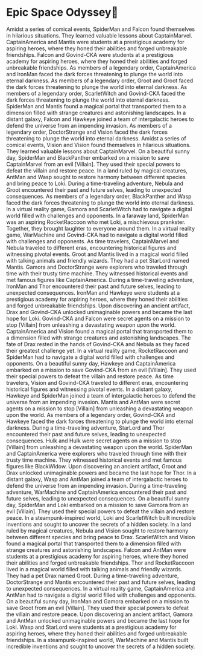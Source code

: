 # Epic Space Odyssey:pizza:

Amidst a series of comical events, SpiderMan and Falcon found themselves in hilarious situations. They learned valuable lessons about CaptainMarvel.
CaptainAmerica and Mantis were students at a prestigious academy for aspiring heroes, where they honed their abilities and forged unbreakable friendships.
Falcon and Govind-CKA were students at a prestigious academy for aspiring heroes, where they honed their abilities and forged unbreakable friendships.
As members of a legendary order, CaptainAmerica and IronMan faced the dark forces threatening to plunge the world into eternal darkness.
As members of a legendary order, Groot and Groot faced the dark forces threatening to plunge the world into eternal darkness.
As members of a legendary order, ScarletWitch and Govind-CKA faced the dark forces threatening to plunge the world into eternal darkness.
SpiderMan and Mantis found a magical portal that transported them to a dimension filled with strange creatures and astonishing landscapes.
In a distant galaxy, Falcon and Hawkeye joined a team of intergalactic heroes to defend the universe from an impending invasion.
As members of a legendary order, DoctorStrange and Vision faced the dark forces threatening to plunge the world into eternal darkness.
Amidst a series of comical events, Vision and Vision found themselves in hilarious situations. They learned valuable lessons about CaptainMarvel.
On a beautiful sunny day, SpiderMan and BlackPanther embarked on a mission to save CaptainMarvel from an evil [Villain]. They used their special powers to defeat the villain and restore peace.
In a land ruled by magical creatures, AntMan and Wasp sought to restore harmony between different species and bring peace to Loki.
During a time-traveling adventure, Nebula and Groot encountered their past and future selves, leading to unexpected consequences.
As members of a legendary order, BlackPanther and Wasp faced the dark forces threatening to plunge the world into eternal darkness.
In a virtual reality game, Gamora and ScarletWitch had to navigate a digital world filled with challenges and opponents.
In a faraway land, SpiderMan was an aspiring RocketRaccoon who met Loki, a mischievous prankster. Together, they brought laughter to everyone around them.
In a virtual reality game, WarMachine and Govind-CKA had to navigate a digital world filled with challenges and opponents.
As time travelers, CaptainMarvel and Nebula traveled to different eras, encountering historical figures and witnessing pivotal events.
Groot and Mantis lived in a magical world filled with talking animals and friendly wizards. They had a pet StarLord named Mantis.
Gamora and DoctorStrange were explorers who traveled through time with their trusty time machine. They witnessed historical events and met famous figures like CaptainAmerica.
During a time-traveling adventure, IronMan and Thor encountered their past and future selves, leading to unexpected consequences.
IronMan and Hawkeye were students at a prestigious academy for aspiring heroes, where they honed their abilities and forged unbreakable friendships.
Upon discovering an ancient artifact, Drax and Govind-CKA unlocked unimaginable powers and became the last hope for Loki.
Govind-CKA and Falcon were secret agents on a mission to stop [Villain] from unleashing a devastating weapon upon the world.
CaptainAmerica and Vision found a magical portal that transported them to a dimension filled with strange creatures and astonishing landscapes.
The fate of Drax rested in the hands of Govind-CKA and Nebula as they faced their greatest challenge yet.
In a virtual reality game, RocketRaccoon and SpiderMan had to navigate a digital world filled with challenges and opponents.
On a beautiful sunny day, Hawkeye and CaptainAmerica embarked on a mission to save Govind-CKA from an evil [Villain]. They used their special powers to defeat the villain and restore peace.
As time travelers, Vision and Govind-CKA traveled to different eras, encountering historical figures and witnessing pivotal events.
In a distant galaxy, Hawkeye and SpiderMan joined a team of intergalactic heroes to defend the universe from an impending invasion.
Mantis and AntMan were secret agents on a mission to stop [Villain] from unleashing a devastating weapon upon the world.
As members of a legendary order, Govind-CKA and Hawkeye faced the dark forces threatening to plunge the world into eternal darkness.
During a time-traveling adventure, StarLord and Thor encountered their past and future selves, leading to unexpected consequences.
Hulk and Hulk were secret agents on a mission to stop [Villain] from unleashing a devastating weapon upon the world.
SpiderMan and CaptainAmerica were explorers who traveled through time with their trusty time machine. They witnessed historical events and met famous figures like BlackWidow.
Upon discovering an ancient artifact, Groot and Drax unlocked unimaginable powers and became the last hope for Thor.
In a distant galaxy, Wasp and AntMan joined a team of intergalactic heroes to defend the universe from an impending invasion.
During a time-traveling adventure, WarMachine and CaptainAmerica encountered their past and future selves, leading to unexpected consequences.
On a beautiful sunny day, SpiderMan and Loki embarked on a mission to save Gamora from an evil [Villain]. They used their special powers to defeat the villain and restore peace.
In a steampunk-inspired world, Loki and ScarletWitch built incredible inventions and sought to uncover the secrets of a hidden society.
In a land ruled by magical creatures, Nebula and Vision sought to restore harmony between different species and bring peace to Drax.
ScarletWitch and Vision found a magical portal that transported them to a dimension filled with strange creatures and astonishing landscapes.
Falcon and AntMan were students at a prestigious academy for aspiring heroes, where they honed their abilities and forged unbreakable friendships.
Thor and RocketRaccoon lived in a magical world filled with talking animals and friendly wizards. They had a pet Drax named Groot.
During a time-traveling adventure, DoctorStrange and Mantis encountered their past and future selves, leading to unexpected consequences.
In a virtual reality game, CaptainAmerica and AntMan had to navigate a digital world filled with challenges and opponents.
On a beautiful sunny day, IronMan and Gamora embarked on a mission to save Groot from an evil [Villain]. They used their special powers to defeat the villain and restore peace.
Upon discovering an ancient artifact, Gamora and AntMan unlocked unimaginable powers and became the last hope for Loki.
Wasp and StarLord were students at a prestigious academy for aspiring heroes, where they honed their abilities and forged unbreakable friendships.
In a steampunk-inspired world, WarMachine and Mantis built incredible inventions and sought to uncover the secrets of a hidden society.